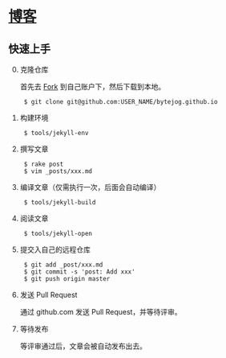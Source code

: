 # [博客](http://bytejog.github.io)

## 快速上手

0. 克隆仓库

    首先去 [Fork](https://github.com/bytejog/bytejog.github.io#fork-destination-box) 到自己账户下，然后下载到本地。

        $ git clone git@github.com:USER_NAME/bytejog.github.io

1. 构建环境

        $ tools/jekyll-env

2. 撰写文章

        $ rake post
        $ vim _posts/xxx.md

3. 编译文章（仅需执行一次，后面会自动编译）

        $ tools/jekyll-build

4. 阅读文章

        $ tools/jekyll-open

5. 提交入自己的远程仓库

        $ git add _post/xxx.md
        $ git commit -s 'post: Add xxx'
        $ git push origin master

6. 发送 Pull Request

    通过 github.com 发送 Pull Request，并等待评审。

7. 等待发布

    等评审通过后，文章会被自动发布出去。
